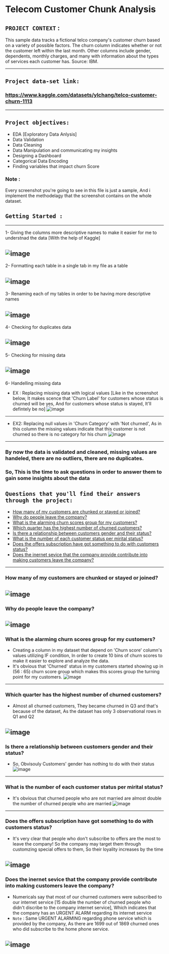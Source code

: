 # Telecom Customer Chunk Analysis

## `PROJECT CONTEXT` :

This sample data tracks a fictional telco company's customer churn based on a variety of possible factors. The churn column indicates whether or not the customer left within the last month. Other columns include gender, dependents, monthly charges, and many with information about the types of services each customer has. Source: IBM.

-------------------------------------------------
## `Project data-set link:` 
### https://www.kaggle.com/datasets/ylchang/telco-customer-churn-1113
-------------------------------------------------
## `Project objectives:`
- EDA [Exploratory Data Anlysis]
- Data Validation
- Data Cleaning
- Data Manipulation and communicating my insights
- Designing a Dashboard
- Categorical Data Encoding
- Finding variables that impact churn Score

### Note :
Every screenshot you're going to see in this file is just a sample, And i implement the methodelagy that the screenshot contains on the whole dataset.


## `Getting Started :`
--------------------
1- Giving the columns more descriptive names to make it easier for me to understnad the data [With the help of Kaggle]

![image](https://user-images.githubusercontent.com/121814714/223100643-41d19618-9f2d-43e2-b836-16c8ea1bf9c4.png)
-------------------------------------------------
2- Formatting each table in a single tab in my file as a table 

![image](https://user-images.githubusercontent.com/121814714/223104260-9d314c1a-5e06-486e-8eaf-9cb689989848.png)
-------------------------------------------------
3- Renaming each of my tables in order to be having more descriptive names

![image](https://user-images.githubusercontent.com/121814714/223104641-b0a41c90-08f2-4a24-b668-23bf4deb08e9.png)
-------------------------------------------------
4- Checking for duplicates data 

![image](https://user-images.githubusercontent.com/121814714/223226127-291baf7a-6271-4b66-873f-ff469a3ed5ef.png)
-------------------------------------------------
5- Checking for missing data 

![image](https://user-images.githubusercontent.com/121814714/223420991-1dab007c-347d-4f92-ae8a-93d458d8a686.png)
-------------------------------------------------
6- Handelling missing data

- EX : Replacing missing data with logical values [Like in the screenshot below, It makes scence that 'Churn Label' for customers whose status is churned will be yes, And for customers whose status is stayed, It'll defintely be no]
![image](https://user-images.githubusercontent.com/121814714/223423817-ad947f28-b4f5-491d-bff0-079b67e86dfa.png)
-------------------------------------------------
- EX2: Replacing null values in 'Churn Category' with 'Not churned', As in this column the missing values indicate that this customer is not churned so there is no category for his churn
![image](https://user-images.githubusercontent.com/121814714/223426248-a5d4c746-b4f2-44d6-a805-09a29bc17b7e.png)
------------------------------------------------------------------------------------------------------------
### By now the data is validated and cleaned, missing values are handeled, there are no outliers, there are no duplicates.

### So, This is the time to ask questions in order to answer them to gain some insights about the data
## `Questions that you'll find their answers through the project:`
- [How many of my customers are chunked or stayed or joined?](#how-many-of-my-customers-are-chunked-or-stayed-or-joined)
- [Why do people leave the company?](#why-do-people-leave-the-company)
- [What is the alarming churn scores group for my customers?](#what-is-the-alarming-churn-scores-group-for-my-customers)
- [Which quarter has the highest number of churned customers?](#which-quarter-has-the-highest-number-of-churned-customers)
- [Is there a relationship between customers gender and their status?](#is-there-a-relationship-between-customers-gender-and-their-status)
- [What is the number of each customer status per mirital status?](#what-is-the-number-of-each-customer-status-per-mirital-status)
- [Does the offers subscription have got something to do with customers status?](#does-the-offers-subscription-have-got-something-to-do-with-customers-status)
- [Does the inernet sevice that the company provide contribute into making customers leave the company?](#does-the-inernet-sevice-that-the-company-provide-contribute-into-making-customers-leave-the-company)
------------------------------------------------------------------------
### How many of my customers are chunked or stayed or joined?
![image](https://user-images.githubusercontent.com/121814714/223470705-39e96476-dc95-436e-9682-f3a3e030ff6f.png)
------------------------------------------------------------------------
### Why do people leave the company?
![image](https://user-images.githubusercontent.com/121814714/223470791-ab063fbd-5626-496d-9a17-059b8a7c04c6.png)
------------------------------------------------------------------------
### What is the alarming churn scores group for my customers?
- Creating a column in my dataset that depend on 'Churn score' column's values utilizing IF condition, In order to create 10 bins of churn scores to make it easier to explore and analyze the data.
- It's obvious that 'Churned' status in my customers started showing up in (56 : 65) churn score group which makes this scores group the turning point for my customers.
![image](https://user-images.githubusercontent.com/121814714/223489191-6fc5b4fd-4cb8-4a72-8026-82a9f5c9b0f4.png)
------------------------------------------------------------------------
### Which quarter has the highest number of churned customers?
- Almost all churned customers, They became churned in Q3 and that's because of the dataset, As the dataset has only 3 observational rows in Q1 and Q2

![image](https://user-images.githubusercontent.com/121814714/223496683-0a125b26-05ba-4de6-8f69-f91983b2c4d7.png)
------------------------------------------------------------------------
### Is there a relationship between customers gender and their status?
- So, Obvisouly Customers' gender has nothing to do with their status
![image](https://user-images.githubusercontent.com/121814714/223502303-519c8c7a-a35b-425c-a2fe-2edb8fe93645.png)
------------------------------------------------------------------------
### What is the number of each customer status per mirital status?
- It's obvious that churned people who are not married are almost double the number of churned people who are married
![image](https://user-images.githubusercontent.com/121814714/223516944-8d943e44-34d9-42d6-911a-b7d7d066f90b.png)
------------------------------------------------------------------------
### Does the offers subscription have got something to do with customers status?
- It's very clear that people who don't subscribe to offers are the most to leave the company! So the company may target them through customzing special offers to them, So their loyality increases by the time

![image](https://user-images.githubusercontent.com/121814714/223525078-9dd38133-d79b-4165-ad17-61ee8900d527.png)
-----------------------------------------------------------------------------
###  Does the inernet sevice that the company provide contribute into making customers leave the company?
- Numericals say that most of our churned customers were subscribed to our internet service [15 double the number of churned people who didn't discribe to the company internet service], Which indicates that the company has an URGENT ALARM regarding its internet service
- `Note` : Same URGENT ALARMING regarding phone service which is provided by the company, As there are 1699 out of 1869 churned ones who did subscribe to the home phone service.

![image](https://user-images.githubusercontent.com/121814714/223530771-d3368d8e-a6f6-40d0-9ee6-2895cb76f75e.png)
-----------------------------------------------------------------------------





